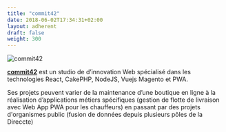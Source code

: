 ```yaml
---
title: "commit42"
date: 2018-06-02T17:34:31+02:00
layout: adherent
draft: false
weight: 300
---
```


![commit42](https://raw.githubusercontent.com/opengento/site-opengento/master/static/img/partners/commit42-logo-small.png "commit42")


**[commit42](https://www.commit42.fr/)** est un studio de d’innovation Web spécialisé dans les technologies React, CakePHP, NodeJS, Vuejs Magento et PWA.


Ses projets peuvent varier de la maintenance d’une boutique en ligne à la réalisation d’applications métiers spécifiques (gestion de flotte de livraison avec Web App PWA pour les chauffeurs) en passant par des projets d'organismes public (fusion de données depuis plusieurs pôles de la Direccte)

